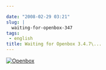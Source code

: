 ```yaml
---

date: "2008-02-29 03:21"
slug: |
  waiting-for-openbox-347
tags:
 - english
title: Waiting for Openbox 3.4.7\...
---
```


[![Openbox](http://farm4.static.flickr.com/3144/2299108310_25fe307f58_d.jpg)](http://farm4.static.flickr.com/3144/2299108310_25fe307f58_b_d.jpg)
